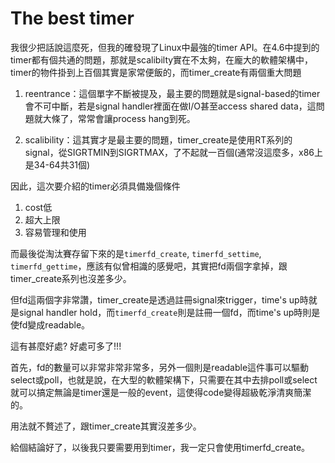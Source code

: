 # The best timer

我很少把話說這麼死，但我的確發現了Linux中最強的timer API。在4.6中提到的timer都有個共通的問題，那就是scalibilty實在不太夠，在龐大的軟體架構中，timer的物件掛到上百個其實是家常便飯的，而timer_create有兩個重大問題
 
1. reentrance：這個單字不斷被提及，最主要的問題就是signal-based的timer會不可中斷，若是signal handler裡面在做I/O甚至access shared data，這問題就大條了，常常會讓process hang到死。
 
2. scalibility：這其實才是最主要的問題，timer_create是使用RT系列的signal，從SIGRTMIN到SIGRTMAX，了不起就一百個(通常沒這麼多，x86上是34-64共31個)
 
因此，這次要介紹的timer必須具備幾個條件
 
1. cost低
2. 超大上限
3. 容易管理和使用
 
而最後從淘汰賽存留下來的是`timerfd_create`, `timerfd_settime`, `timerfd_gettime`，應該有似曾相識的感覺吧，其實把fd兩個字拿掉，跟timer_create系列也沒差多少。
 
但fd這兩個字非常讚，timer\_create是透過註冊signal來trigger，time's up時就是signal handler hold，而`timerfd_create`則是註冊一個fd，而time's up時則是使fd變成readable。
 
這有甚麼好處? 好處可多了!!!
 
首先，fd的數量可以非常非常非常多，另外一個則是readable這件事可以驅動select或poll，也就是說，在大型的軟體架構下，只需要在其中去排poll或select就可以搞定無論是timer還是一般的event，這使得code變得超級乾淨清爽簡潔的。
 
用法就不贅述了，跟timer_create其實沒差多少。
 
給個結論好了，以後我只要需要用到timer，我一定只會使用timerfd_create。


